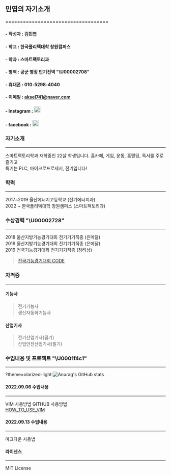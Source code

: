 ## 민엽의 자기소개
===================================

#### - 작성자 : 김민엽
#### - 학교  : 한국폴리텍대학 창원캠퍼스
#### - 학과   : 스마트팩토리과
#### - 병역   : 공군 병장 만기전역  "\U00002708"

#### - 휴대폰        : 010-5298-4040
#### - 이메일        : aksel741@naver.com
#### - Instagram     : [<img src = "https://ifh.cc/g/K3kPv4.jpg" width="20" height = "20">](https://www.instagram.com/yeob_4040)
#### - facebook     : [<img src = "https://ifh.cc/g/z5rz9K.png" width="20" height = "20">](https://www.facebook.com/minyoeb)

### 자기소개 
---------------------------------------
스마트팩토리학과 재학중인 22살 학생입니다. 
홈카페, 게임, 운동, 홈텐딩, 독서를 주로 즐기고  
특기는 PLC, 마이크로프로세서, 전기입니다!

### 학력 
---------------------------------------
2017~2019 울산에너지고등학교 (전기에너지과)  
2022 ~    한국폴리텍대학 창원캠퍼스 (스마트팩토리과)  

### 수상경력  "\U00002728"
---------------------------------------
2018 울산지방기능경기대회 전기기기직종 (은메달)  
2019 울산지방기능경기대회 전기기기직종 (은메달)  
2019 전국기능경기대회     전기기기직종 (장려상)  
>[전국기능경기대회 CODE](https://github.com/minnyeob/2019gwangjo/blob/main/text)

### 자격증 
---------------------------------------
#### 기능사
>전기기능사  
>생산자동화기능사  

#### 산업기사
>전기산업기사(필기)  
>산업안전산업기사(필기)  


### 수업내용 및 프로젝트  "\U0001f4c1"
---------------------------------------
?theme=olarized-light
![Anurag's GitHub stats](https://github-readme-stats.vercel.app/api?username=anuraghazra&theme=dark&show_icons=true)

#### 2022.09.06 수업내용
-------------------
VIM 사용방법
GITHUB 사용방법  
[HOW_TO_USE_VIM](https://github.com/minnyeob/vshome/blob/master/class220906.py)

#### 2022.09.13 수업내용
--------------------
마크다운 사용법






#### 라이센스
---------------------------------------
MIT License